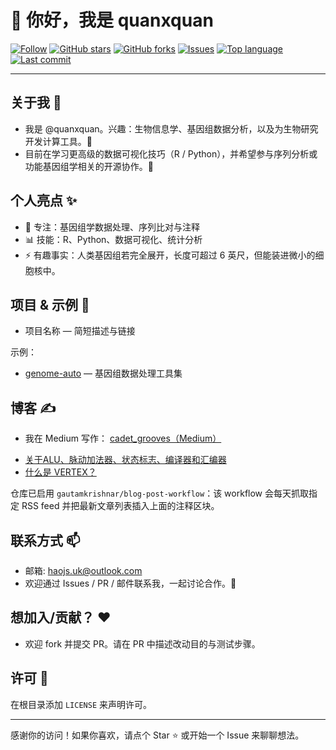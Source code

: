 # 👋 你好，我是 quanxquan

<!-- Badges -->
[![Follow](https://img.shields.io/github/followers/quanxquan?label=Follow&style=social)](https://github.com/quanxquan)
[![GitHub stars](https://img.shields.io/github/stars/quanxquan/quanxquan?style=flat-square)](https://github.com/quanxquan/quanxquan/stargazers)
[![GitHub forks](https://img.shields.io/github/forks/quanxquan/quanxquan?style=flat-square)](https://github.com/quanxquan/quanxquan/network/members)
[![Issues](https://img.shields.io/github/issues/quanxquan/quanxquan?style=flat-square)](https://github.com/quanxquan/quanxquan/issues)
[![Top language](https://img.shields.io/github/languages/top/quanxquan/quanxquan?style=flat)](https://github.com/quanxquan/quanxquan)
[![Last commit](https://img.shields.io/github/last-commit/quanxquan/quanxquan?style=flat)](https://github.com/quanxquan/quanxquan/commits/main)

---

## 关于我 🧬

- 我是 @quanxquan。兴趣：生物信息学、基因组数据分析，以及为生物研究开发计算工具。🚀
- 目前在学习更高级的数据可视化技巧（R / Python），并希望参与序列分析或功能基因组学相关的开源协作。🎯

## 个人亮点 ✨

- 🔬 专注：基因组学数据处理、序列比对与注释
- 📊 技能：R、Python、数据可视化、统计分析
- ⚡ 有趣事实：人类基因组若完全展开，长度可超过 6 英尺，但能装进微小的细胞核中。

## 项目 & 示例 🧩

- 项目名称 — 简短描述与链接

示例：

- [genome-auto](https://github.com/quanxquan/genome-auto) — 基因组数据处理工具集

## 博客 ✍️

- 我在 Medium 写作： [cadet_grooves（Medium）](https://medium.com/@cadet_grooves.4v)

<!-- BLOG-POST-LIST:START -->
- [关于ALU、脉动加法器、状态标志、编译器和汇编器](https://medium.com/@cadet_grooves.4v/%E5%85%B3%E4%BA%8Ealu-%E8%84%89%E5%8A%A8%E5%8A%A0%E6%B3%95%E5%99%A8-%E7%8A%B6%E6%80%81%E6%A0%87%E5%BF%97-%E7%BC%96%E8%AF%91%E5%99%A8%E5%92%8C%E6%B1%87%E7%BC%96%E5%99%A8-9eb2f2c1450a?source=rss-9504e4d550e4------2)
- [什么是 VERTEX？](https://medium.com/@cadet_grooves.4v/%E4%BB%80%E4%B9%88%E6%98%AF-vertex-33fc058d2bc4?source=rss-9504e4d550e4------2)
<!-- BLOG-POST-LIST:END -->

仓库已启用 `gautamkrishnar/blog-post-workflow`：该 workflow 会每天抓取指定 RSS feed 并把最新文章列表插入上面的注释区块。

## 联系方式 📫

- 邮箱: haojs.uk@outlook.com
- 欢迎通过 Issues / PR / 邮件联系我，一起讨论合作。🤝

## 想加入/贡献？ ❤️

- 欢迎 fork 并提交 PR。请在 PR 中描述改动目的与测试步骤。

## 许可 📝

在根目录添加 `LICENSE` 来声明许可。

---

感谢你的访问！如果你喜欢，请点个 Star ⭐ 或开始一个 Issue 来聊聊想法。
